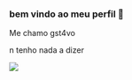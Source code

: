 ### bem vindo ao meu perfil 🤠

 Me chamo gst4vo

 
 n tenho nada a dizer


![](https://media.tenor.com/U-Y1m0DgCUgAAAAM/dio-muda.gif)
